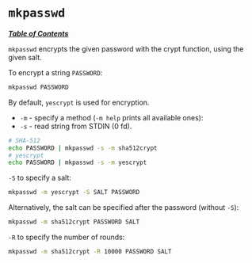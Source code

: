 # `mkpasswd`

[***Table of Contents***](/README.md)

`mkpasswd` encrypts the given password with the crypt function, using
the given salt.

To encrypt a string `PASSWORD`:

```bash
mkpasswd PASSWORD
```

By default, `yescrypt` is used for encryption.

- `-m` - specify a method (`-m help` prints all available ones):
- `-s` - read string from STDIN (0 fd).

```bash
# SHA-512
echo PASSWORD | mkpasswd -s -m sha512crypt
# yescrypt
echo PASSWORD | mkpasswd -s -m yescrypt
```

`-S` to specify a salt:

```bash
mkpasswd -m yescrypt -S SALT PASSWORD 
```

Alternatively, the salt can be specified after the password (without `-S`):

```bash
mkpasswd -m sha512crypt PASSWORD SALT 
```

`-R` to specify the number of rounds:

```bash
mkpasswd -m sha512crypt -R 10000 PASSWORD SALT 
```
